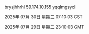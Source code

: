 brysjhhrhl 59.174.10.155 yqqlmgsycl

2025年 07月 30日 星期三 07:10:03 CST

2025年 07月 29日 星期二 23:10:03 GMT
